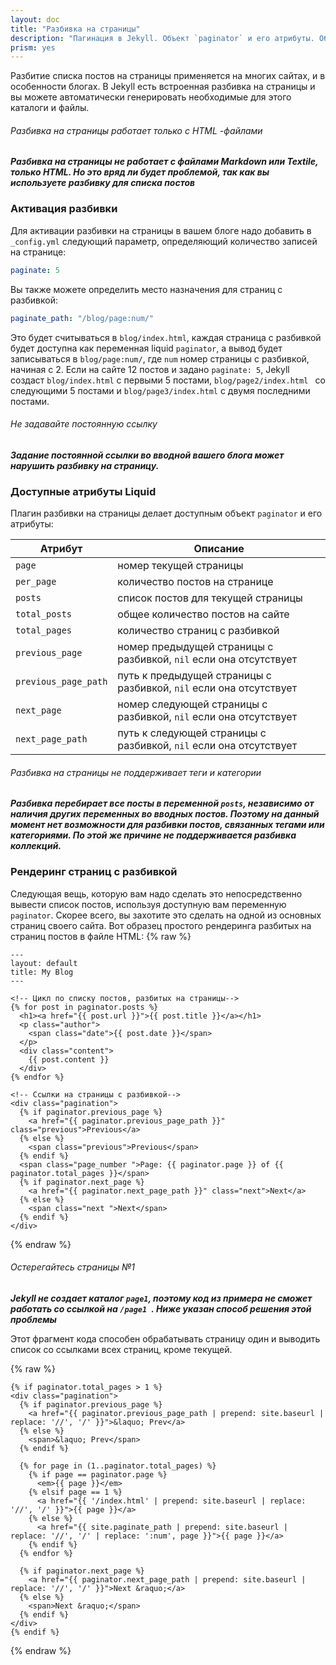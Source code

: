 ```yaml
---
layout: doc
title: "Разбивка на страницы"
description: "Пагинация в Jekyll. Объект `paginator` и его атрибуты. Образцы кода с разбивкой на страницы."
prism: yes
---
```

Разбитие списка постов на страницы применяется на многих сайтах, и в особенности блогах. В Jekyll есть встроенная разбивка на страницы и вы можете автоматически генерировать необходимые для этого каталоги и файлы.

###### Разбивка на страницы работает только с HTML -файлами
***Разбивка на страницы  не работает с файлами Markdown или Textile, только HTML. Но это вряд ли будет проблемой, так как вы используете разбивку для списка постов***

### Активация разбивки

Для активации разбивки на страницы в вашем блоге надо добавить в `_config.yml` следующий параметр, определяющий количество записей на странице:

```yaml
paginate: 5
```

Вы также можете определить место назначения для страниц с разбивкой:

```yaml
paginate_path: "/blog/page:num/"
```

Это будет считываться в `blog/index.html`,  каждая страница с разбивкой будет доступна как переменная liquid `paginator`, а вывод будет записываться в `blog/page:num/`, где `num` номер страницы с разбивкой, начиная с 2. Если на сайте 12 постов и задано `paginate: 5`, Jekyll создаст `blog/index.html` с первыми 5 постами, `blog/page2/index.html ` со следующими 5 постами и `blog/page3/index.html` с двумя последними постами.

###### Не задавайте постоянную ссылку
***Задание постоянной ссылки во вводной вашего блога может нарушить разбивку на страницу.***

### Доступные атрибуты Liquid

Плагин разбивки на страницы делает доступным объект `paginator` и его атрибуты:

Атрибут |Описание
--------|--------
`page` | номер текущей страницы
`per_page` |количество постов на странице
`posts` | список постов для текущей страницы
`total_posts` | общее количество постов на сайте
`total_pages` | количество страниц с разбивкой
`previous_page` | номер предыдущей страницы с разбивкой, `nil` если она отсутствует
`previous_page_path` | путь к предыдущей страницы с разбивкой, `nil` если она отсутствует
`next_page` | номер следующей страницы с разбивкой, `nil` если она отсутствует
`next_page_path` | путь к следующей страницы с разбивкой, `nil` если она отсутствует

###### Разбивка на страницы не поддерживает теги и категории
***Разбивка перебирает все посты в переменной `posts`, независимо от наличия других переменных во вводных постов. Поэтому на данный момент нет возможности для разбивки постов, связанных тегами или категориями. По этой же причине не поддерживается разбивка коллекций.***

### Рендеринг  страниц с разбивкой

Следующая вещь, которую вам надо сделать это непосредственно вывести список постов, используя доступную вам переменную `paginator`. Скорее всего, вы захотите это сделать на одной из основных страниц своего сайта. Вот образец простого рендеринга разбитых на страниц постов в файле HTML:
{% raw %}
```liquid
---
layout: default
title: My Blog
---

<!-- Цикл по списку постов, разбитых на страницы-->
{% for post in paginator.posts %}
  <h1><a href="{{ post.url }}">{{ post.title }}</a></h1>
  <p class="author">
    <span class="date">{{ post.date }}</span>
  </p>
  <div class="content">
    {{ post.content }}
  </div>
{% endfor %}

<!-- Ссылки на страницы с разбивкой-->
<div class="pagination">
  {% if paginator.previous_page %}
    <a href="{{ paginator.previous_page_path }}" class="previous">Previous</a>
  {% else %}
    <span class="previous">Previous</span>
  {% endif %}
  <span class="page_number ">Page: {{ paginator.page }} of {{ paginator.total_pages }}</span>
  {% if paginator.next_page %}
    <a href="{{ paginator.next_page_path }}" class="next">Next</a>
  {% else %}
    <span class="next ">Next</span>
  {% endif %}
</div>
```
{% endraw %}
###### Остерегайтесь страницы №1
***Jekyll не создает каталог `page1`, поэтому код из примера не сможет работать со ссылкой на  `/page1 `. Ниже указан способ решения этой проблемы***

Этот фрагмент кода способен обрабатывать страницу один и выводить список со ссылками всех страниц, кроме текущей.

{% raw %}
```liquid
{% if paginator.total_pages > 1 %}
<div class="pagination">
  {% if paginator.previous_page %}
    <a href="{{ paginator.previous_page_path | prepend: site.baseurl | replace: '//', '/' }}">&laquo; Prev</a>
  {% else %}
    <span>&laquo; Prev</span>
  {% endif %}

  {% for page in (1..paginator.total_pages) %}
    {% if page == paginator.page %}
      <em>{{ page }}</em>
    {% elsif page == 1 %}
      <a href="{{ '/index.html' | prepend: site.baseurl | replace: '//', '/' }}">{{ page }}</a>
    {% else %}
      <a href="{{ site.paginate_path | prepend: site.baseurl | replace: '//', '/' | replace: ':num', page }}">{{ page }}</a>
    {% endif %}
  {% endfor %}

  {% if paginator.next_page %}
    <a href="{{ paginator.next_page_path | prepend: site.baseurl | replace: '//', '/' }}">Next &raquo;</a>
  {% else %}
    <span>Next &raquo;</span>
  {% endif %}
</div>
{% endif %}
```
{% endraw %}
